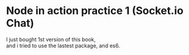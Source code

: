 # Node in action practice 1 (Socket.io Chat)

I just bought 1st version of this book,  
and i tried to use the lastest package, and es6.